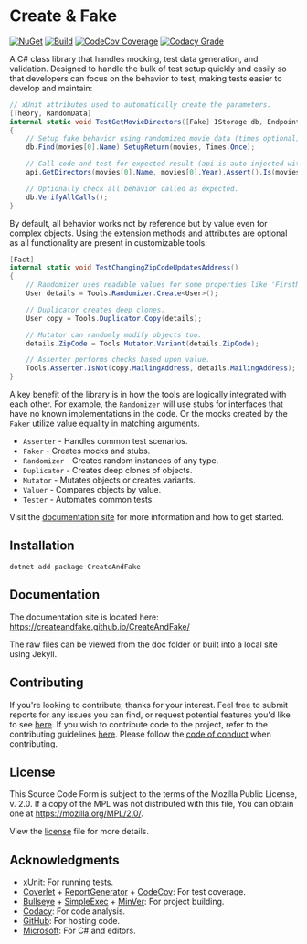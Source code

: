 # Create & Fake

[![NuGet](https://img.shields.io/nuget/v/CreateAndFake)](https://www.nuget.org/packages/CreateAndFake) [![Build](https://github.com/CreateAndFake/CreateAndFake/workflows/Integration/badge.svg)](../../actions?query=workflow%3AIntegration) [![CodeCov Coverage](https://codecov.io/gh/CreateAndFake/CreateAndFake/branch/master/graph/badge.svg)](https://codecov.io/gh/CreateAndFake/CreateAndFake/branch/master) [![Codacy Grade](https://api.codacy.com/project/badge/Grade/cc753a1417c24f6dba43e2386e89005a)](https://www.codacy.com/app/Werebunny/CreateAndFake?utm_source=github.com&amp;utm_medium=referral&amp;utm_content=CreateAndFake/CreateAndFake&amp;utm_campaign=Badge_Grade)

A C# class library that handles mocking, test data generation, and validation. Designed to handle the bulk of test setup quickly and easily so that developers can focus on the behavior to test, making tests easier to develop and maintain:

```c#
// xUnit attributes used to automatically create the parameters.
[Theory, RandomData]
internal static void TestGetMovieDirectors([Fake] IStorage db, Endpoint api, [Size(2)] Details[] movies)
{
    // Setup fake behavior using randomized movie data (times optional).
    db.Find(movies[0].Name).SetupReturn(movies, Times.Once);

    // Call code and test for expected result (api is auto-injected with db fake).
    api.GetDirectors(movies[0].Name, movies[0].Year).Assert().Is(movies[0].Directors);

    // Optionally check all behavior called as expected.
    db.VerifyAllCalls();
}
```

By default, all behavior works not by reference but by value even for complex objects. Using the extension methods and attributes are optional as all functionality are present in customizable tools:

```C#
[Fact]
internal static void TestChangingZipCodeUpdatesAddress()
{
    // Randomizer uses readable values for some properties like 'FirstName'.
    User details = Tools.Randomizer.Create<User>();

    // Duplicator creates deep clones. 
    User copy = Tools.Duplicator.Copy(details);

    // Mutator can randomly modify objects too.
    details.ZipCode = Tools.Mutator.Variant(details.ZipCode);

    // Asserter performs checks based upon value.
    Tools.Asserter.IsNot(copy.MailingAddress, details.MailingAddress);
}
```

A key benefit of the library is in how the tools are logically integrated with each other. For example, the `Randomizer` will use stubs for interfaces that have no known implementations in the code. Or the mocks created by the `Faker` utilize value equality in matching arguments.

* `Asserter` - Handles common test scenarios.
* `Faker` - Creates mocks and stubs.
* `Randomizer` - Creates random instances of any type.
* `Duplicator` - Creates deep clones of objects.
* `Mutator` - Mutates objects or creates variants.
* `Valuer` - Compares objects by value.
* `Tester` - Automates common tests.

Visit the [documentation site](https://createandfake.github.io/CreateAndFake/) for more information and how to get started.

## Installation

```
dotnet add package CreateAndFake
```

## Documentation

The documentation site is located here: https://createandfake.github.io/CreateAndFake/

The raw files can be viewed from the doc folder or built into a local site using Jekyll.

## Contributing

If you're looking to contribute, thanks for your interest. Feel free to submit reports for any issues you can find, or request potential features you'd like to see [here](../../issues). If you wish to contribute code to the project, refer to the contributing guidelines [here](.github/CONTRIBUTING.md). Please follow the [code of conduct](.github/CODE_OF_CONDUCT.md) when contributing.

## License

This Source Code Form is subject to the terms of the Mozilla Public License, v. 2.0. If a copy of the MPL was not distributed with this file, You can obtain one at https://mozilla.org/MPL/2.0/.

View the [license](LICENSE.txt) file for more details.

## Acknowledgments

* [xUnit](https://xunit.github.io/): For running tests.
* [Coverlet](https://github.com/tonerdo/coverlet) + [ReportGenerator](https://danielpalme.github.io/ReportGenerator/) + [CodeCov](https://codecov.io/): For test coverage.
* [Bullseye](https://github.com/adamralph/bullseye) + [SimpleExec](https://github.com/adamralph/simple-exec) + [MinVer](https://github.com/adamralph/minver): For project building.
* [Codacy](https://www.codacy.com/): For code analysis.
* [GitHub](https://github.com/): For hosting code.
* [Microsoft](https://visualstudio.microsoft.com/vs/features/net-development/): For C# and editors.
